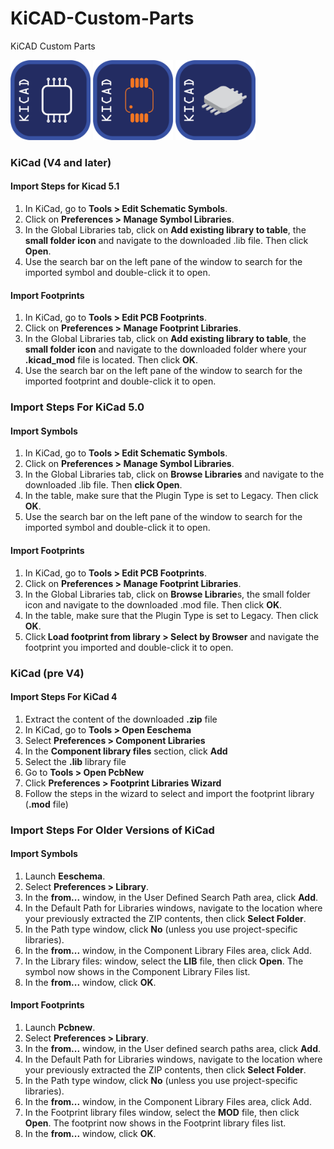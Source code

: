# KiCAD-Custom-Parts
KiCAD Custom Parts

<img src="https://raw.githubusercontent.com/AchimPieters/KiCAD-Custom-Parts/main/icns/3D.png" width="128" height="128">   <img src="https://raw.githubusercontent.com/AchimPieters/KiCAD-Custom-Parts/main/icns/Footprint.png" width="128" height="128">   <img src="https://raw.githubusercontent.com/AchimPieters/KiCAD-Custom-Parts/main/icns/3D%20Model.png" width="128" height="128">



### KiCad (V4 and later)
#### Import Steps for Kicad 5.1

1. In KiCad, go to <b>Tools > Edit Schematic Symbols</b>.
2. Click on <b>Preferences > Manage Symbol Libraries</b>.
3. In the Global Libraries tab, click on <b>Add existing library to table</b>, the <b>small folder icon</b> and navigate to the downloaded .lib file. Then click <b>Open</b>.
4. Use the search bar on the left pane of the window to search for the imported symbol and double-click it to open.

#### Import Footprints

1. In KiCad, go to <b>Tools > Edit PCB Footprints</b>.
2. Click on <b>Preferences > Manage Footprint Libraries</b>.
3. In the Global Libraries tab, click on <b>Add existing library to table</b>, the <b>small folder icon</b> and navigate to the downloaded folder where your <b>.kicad_mod</b> file is located. Then click <b>OK</b>.
4. Use the search bar on the left pane of the window to search for the imported footprint and double-click it to open.

### Import Steps For KiCad 5.0
#### Import Symbols

1. In KiCad, go to <b>Tools > Edit Schematic Symbols</b>.
2. Click on <b>Preferences > Manage Symbol Libraries</b>.
3. In the Global Libraries tab, click on <b>Browse Libraries</b> and navigate to the downloaded .lib file. Then <b>click Open</b>.
4. In the table, make sure that the Plugin Type is set to Legacy. Then click <b>OK</b>.
5. Use the search bar on the left pane of the window to search for the imported symbol and double-click it to open.

#### Import Footprints

1. In KiCad, go to <b>Tools > Edit PCB Footprints</b>.
2. Click on <b>Preferences > Manage Footprint Libraries</b>.
3. In the Global Libraries tab, click on <b>Browse Librarie</b>s, the small folder icon and navigate to the downloaded .mod file. Then click <b>OK</b>.
4. In the table, make sure that the Plugin Type is set to Legacy. Then click <b>OK</b>.
5. Click<b> Load footprint from library > Select by Browser</b> and navigate the footprint you imported and double-click it to open.

### KiCad (pre V4)
#### Import Steps For KiCad 4

1. Extract the content of the downloaded <b>.zip</b> file
2. In KiCad, go to <b>Tools > Open Eeschema</b>
3. Select <b>Preferences > Component Libraries</b>
4. In the <b>Component library files</b> section, click <b>Add</b>
5. Select the <b>.lib</b> library file
6. Go to <b>Tools > Open PcbNew</b>
7. Click <b>Preferences > Footprint Libraries Wizard</b>
8. Follow the steps in the wizard to select and import the footprint library (<b>.mod</b> file)

### Import Steps For Older Versions of KiCad
#### Import Symbols

1. Launch <b>Eeschema</b>.
2. Select <b>Preferences > Library</b>.
3. In the <b>from...</b> window, in the User Defined Search Path area, click <b>Add</b>.
4. In the Default Path for Libraries windows, navigate to the location where your previously extracted the ZIP contents, then click <b>Select Folder</b>.
5. In the Path type window, click <b>No</b> (unless you use project-specific libraries).
6. In the <b>from...</b> window, in the Component Library Files area, click Add.
7. In the Library files: window, select the <b>LIB</b> file, then click <b>Open</b>. The symbol now shows in the Component Library Files list.
8. In the <b>from...</b> window, click <b>OK</b>.

#### Import Footprints

1. Launch <b>Pcbnew</b>.
2. Select <b>Preferences > Library</b>.
3. In the <b>from...</b> window, in the User defined search paths area, click <b>Add</b>.
4. In the Default Path for Libraries windows, navigate to the location where your previously extracted the ZIP contents, then click <b>Select Folder</b>.
5. In the Path type window, click <b>No</b> (unless you use project-specific libraries).
6. In the <b>from...</b> window, in the Component Library Files area, click Add.
7. In the Footprint library files window, select the <b>MOD</b> file, then click <b>Open</b>. The footprint now shows in the Footprint library files list.
8. In the <b>from...</b> window, click <b>OK</b>.
